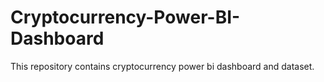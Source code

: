 # Cryptocurrency-Power-BI-Dashboard

This repository contains cryptocurrency power bi dashboard and dataset.

